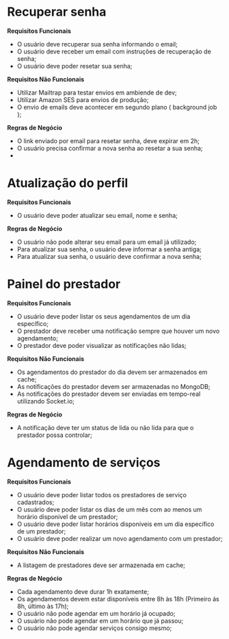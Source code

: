 # Recuperar senha

**Requisitos Funcionais**

  - O usuário deve recuperar sua senha informando o email;
  - O usuário deve receber um email com instruções de recuperação de senha;
  - O usuário deve poder resetar sua senha;

**Requisitos Não Funcionais**

  - Utilizar Mailtrap para testar envios em ambiende de dev;
  - Utilizar Amazon SES para envios de produção;
  - O envio de emails deve acontecer em segundo plano ( background job );

**Regras de Negócio**
  - O link enviado por email para resetar senha, deve expirar em 2h;
  - O usuário precisa confirmar a nova senha ao resetar a sua senha;
  -

# Atualização do perfil

**Requisitos Funcionais**

  - O usuário deve poder atualizar seu email, nome e senha;

**Regras de Negócio**

  - O usuário não pode alterar seu email para um email já utilizado;
  - Para atualizar sua senha, o usuário deve informar a senha antiga;
  - Para atualizar sua senha, o usuário deve confirmar a nova senha;

# Painel do prestador

**Requisitos Funcionais**

  - O usuário deve poder listar os seus agendamentos de um dia específico;
  - O prestador deve receber uma notificação sempre que houver um novo agendamento;
  - O prestador deve poder visualizar as notificações não lidas;

**Requisitos Não Funcionais**

  - Os agendamentos do prestador do dia devem ser armazenados em cache;
  - As notificações do prestador devem ser armazenadas no MongoDB;
  - As notificações do prestador devem ser enviadas em tempo-real utilizando Socket.io;

**Regras de Negócio**

  - A notificação deve ter um status de lida ou não lida para que o prestador possa controlar;

# Agendamento de serviços

**Requisitos Funcionais**

  - O usuário deve poder listar todos os prestadores de serviço cadastrados;
  - O usuário deve poder listar os dias de um mês com ao menos um horário disponível de um prestador;
  - O usuário deve poder listar horários disponíveis em um dia específico de um prestador;
  - O usuário deve poder realizar um novo agendamento com um prestador;

**Requisitos Não Funcionais**

  - A listagem de prestadores deve ser armazenada em cache;

**Regras de Negócio**

  - Cada agendamento deve durar 1h exatamente;
  - Os agendamentos devem estar disponíveis entre 8h às 18h (Primeiro ás 8h, último às 17h);
  - O usuário não pode agendar em um horário já ocupado;
  - O usuário não pode agendar em um horário que já passou;
  - O usuário não pode agendar serviços consigo mesmo;
